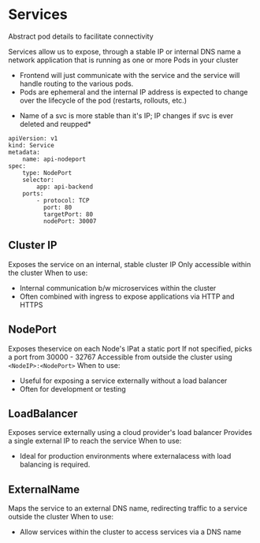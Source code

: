 # Services

Abstract pod details to facilitate connectivity

Services allow us to expose, through a stable IP or internal DNS name a network application that is running as one or more Pods in your cluster
- Frontend will just communicate with the service and the service will handle routing to the various pods.
- Pods are ephemeral and the internal IP address is expected to change over the lifecycle of the pod (restarts, rollouts, etc.)

* Name of a svc is more stable than it's IP; IP changes if svc is ever deleted and reupped*

```
apiVersion: v1
kind: Service
metadata:
    name: api-nodeport
spec:
    type: NodePort
    selector: 
        app: api-backend
    ports:
        - protocol: TCP
          port: 80
          targetPort: 80
          nodePort: 30007
```

## Cluster IP
Exposes the service on an internal, stable cluster IP
Only accessible within the cluster
When to use:
- Internal communication b/w microservices within the cluster
- Often combined with ingress to expose applications via HTTP and HTTPS



## NodePort
Exposes theservice on each Node's IPat a static port
If not specified, picks a port from 30000 - 32767
Accessible from outside the cluster using `<NodeIP>:<NodePort>`
When to use:
- Useful for exposing a service externally without a load balancer
- Often for development or testing

## LoadBalancer
Exposes service externally using a cloud provider's load balancer
Provides a single external IP to reach the service
When to use:
- Ideal for production environments where externalacess with load balancing is required.

## ExternalName
Maps the service to an external DNS name, redirecting traffic to a service outside the cluster
When to use:
- Allow services within the cluster to access services via a DNS name